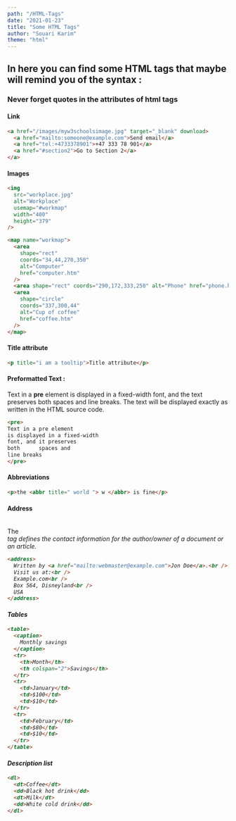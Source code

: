 ```yaml
---
path: "/HTML-Tags"
date: "2021-01-23"
title: "Some HTML Tags"
author: "Souari Karim"
theme: "html"
---
```


## In here you can find some HTML tags that maybe will remind you of the syntax :

### Never forget quotes in the attributes of html tags

#### Link

```html
<a href="/images/myw3schoolsimage.jpg" target="_blank" download>
  <a href="mailto:someone@example.com">Send email</a>
  <a href="tel:+4733378901">+47 333 78 901</a>
  <a href="#section2">Go to Section 2</a>
</a>
```

#### Images

```html
<img
  src="workplace.jpg"
  alt="Workplace"
  usemap="#workmap"
  width="400"
  height="379"
/>

<map name="workmap">
  <area
    shape="rect"
    coords="34,44,270,350"
    alt="Computer"
    href="computer.htm"
  />
  <area shape="rect" coords="290,172,333,250" alt="Phone" href="phone.htm" />
  <area
    shape="circle"
    coords="337,300,44"
    alt="Cup of coffee"
    href="coffee.htm"
  />
</map>
```

#### Title attribute

```html
<p title="i am a tooltip">Title attribute</p>
```

#### Preformatted Text :

Text in a **pre** element is displayed in a fixed-width font, and the text preserves both spaces and line breaks.
The text will be displayed exactly as written in the HTML source code.

```html
<pre>
Text in a pre element
is displayed in a fixed-width
font, and it preserves
both      spaces and
line breaks
</pre>
```

#### Abbreviations

```html
<p>the <abbr title=" world "> w </abbr> is fine</p>
```

#### Address

<br>
The <address> tag defines the contact information for the author/owner of a document or an article.

```html
<address>
  Written by <a href="mailto:webmaster@example.com">Jon Doe</a>.<br />
  Visit us at:<br />
  Example.com<br />
  Box 564, Disneyland<br />
  USA
</address>
```

#### Tables

```html
<table>
  <caption>
    Monthly savings
  </caption>
  <tr>
    <th>Month</th>
    <th colspan="2">Savings</th>
  </tr>
  <tr>
    <td>January</td>
    <td>$100</td>
    <td>$10</td>
  </tr>
  <tr>
    <td>February</td>
    <td>$80</td>
    <td>$10</td>
  </tr>
</table>
```

#### Description list

```html
<dl>
  <dt>Coffee</dt>
  <dd>Black hot drink</dd>
  <dt>Milk</dt>
  <dd>White cold drink</dd>
</dl>
```

####

```html

```

####

```html

```

####

```html

```

####

```html

```
